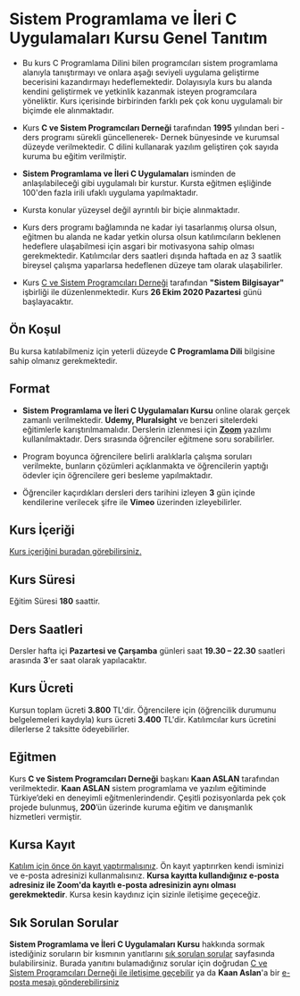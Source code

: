 # Sistem Programlama ve İleri C Uygulamaları Kursu Genel Tanıtım

+ Bu kurs C Programlama Dilini bilen programcıları sistem programlama alanıyla tanıştırmayı ve onlara aşağı seviyeli uygulama geliştirme becerisini kazandırmayı hedeflemektedir. Dolayısıyla kurs bu alanda kendini geliştirmek ve yetkinlik kazanmak isteyen programcılara yöneliktir. Kurs içerisinde birbirinden farklı pek çok konu uygulamalı bir biçimde ele alınmaktadır.

+ Kurs __C ve Sistem Programcıları Derneği__ tarafından __1995__ yılından beri -ders programı sürekli güncellenerek- Dernek bünyesinde ve kurumsal düzeyde verilmektedir. C dilini kullanarak yazılım geliştiren çok sayıda kuruma bu eğitim verilmiştir.

+ __Sistem Programlama ve İleri C Uygulamaları__ isminden de anlaşılabileceği gibi uygulamalı bir kurstur. Kursta eğitmen eşliğinde 100'den fazla irili ufaklı uygulama yapılmaktadır.

+ Kursta konular yüzeysel değil ayrıntılı bir biçie alınmaktadır.

+ Kurs ders programı bağlamında ne kadar iyi tasarlanmış olursa olsun, eğitmen bu alanda ne kadar yetkin olursa olsun katılımcıların beklenen hedeflere ulaşabilmesi için asgari bir motivasyona sahip olması gerekmektedir. Katılımcılar ders saatleri dışında haftada en az 3 saatlik bireysel çalışma yaparlarsa hedeflenen düzeye tam olarak ulaşabilirler. 

+ Kurs [C ve Sistem Programcıları Derneği](http://www.csystem.org/) tarafından __"Sistem Bilgisayar"__ işbirliği ile düzenlenmektedir. Kurs __26 Ekim 2020 Pazartesi__ günü başlayacaktır.

## Ön Koşul

Bu kursa katılabilmeniz için yeterli düzeyde __C Programlama Dili__ bilgisine sahip olmanız gerekmektedir. 

## Format
+ __Sistem Programlama ve İleri C Uygulamaları Kursu__ online olarak gerçek zamanlı verilmektedir. __Udemy, Pluralsight__ ve benzeri sitelerdeki eğitimlerle karıştırılmamalıdır. Derslerin izlenmesi için __[Zoom](https://zoom.us/)__ yazılımı kullanılmaktadır. Ders sırasında öğrenciler eğitmene soru sorabilirler.

+ Program boyunca öğrencilere belirli aralıklarla çalışma soruları verilmekte, bunların çözümleri açıklanmakta ve öğrencilerin yaptığı ödevler için öğrencilere geri besleme yapılmaktadır.

+ Öğrenciler kaçırdıkları dersleri ders tarihini izleyen __3__ gün içinde kendilerine verilecek şifre ile __Vimeo__ üzerinden izleyebilirler.

## Kurs İçeriği
[Kurs içeriğini buradan görebilirsiniz.](https://github.com/CSD-1993/Sistem-Programlama-ve-ileri-C-Uygulamalari/blob/master/kurs_programi.md)

## Kurs Süresi

Eğitim Süresi __180__ saattir.

## Ders Saatleri

Dersler hafta içi __Pazartesi ve Çarşamba__ günleri saat __19.30 – 22.30__ saatleri arasında __3__'er saat olarak yapılacaktır.

## Kurs Ücreti
Kursun toplam ücreti __3.800__ TL'dir. Öğrencilere için (öğrencilik durumunu belgelemeleri kaydıyla) kurs ücreti __3.400__ TL'dir. Katılımcılar kurs ücretini dilerlerse 2 taksitte ödeyebilirler.

## Eğitmen

Kurs __C ve Sistem Programcıları Derneği__ başkanı __Kaan ASLAN__ tarafından verilmektedir. __Kaan ASLAN__ sistem programlama ve yazılım eğitiminde Türkiye’deki en deneyimli eğitmenlerindendir. Çeşitli pozisyonlarda pek çok projede bulunmuş, __200__’ün üzerinde kuruma eğitim ve danışmanlık hizmetleri vermiştir. 

## Kursa Kayıt
[Katılım için önce ön kayıt yaptırmalısınız](https://us02web.zoom.us/meeting/register/tZIqceCgpj8rHNRl_UXvH8oeLgXXFPJP9Qo8). Ön kayıt yaptırırken kendi isminizi ve e-posta adresinizi kullanmalısınız. **Kursa kayıtta kullandığınız e-posta adresiniz ile Zoom'da kayıtlı e-posta adresinizin aynı olması gerekmektedir**. Kursa kesin kaydınız için sizinle iletişime geçeceğiz.

## Sık Sorulan Sorular
__Sistem Programlama ve İleri C Uygulamaları Kursu__ hakkında sormak istediğiniz soruların bir kısmının yanıtlarını [sık sorulan sorular](https://github.com/CSD-1993/Sistem-Programlama-ve-ileri-C-Uygulamalari/blob/master/sss.md) sayfasında bulabilirsiniz. Burada yanıtını bulamadığınız sorular için doğrudan [C ve Sistem Programcıları Derneği ile iletişime geçebilir](http://www.csystem.org/) ya da __Kaan Aslan__'a bir [e-posta mesajı gönderebilirsiniz](mailto:aslank@csystem.org)



